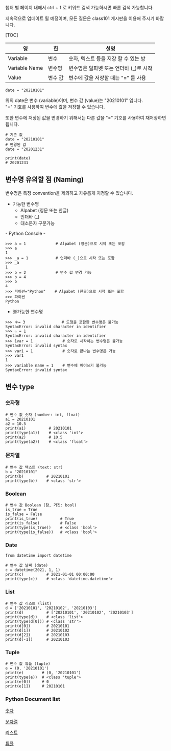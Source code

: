 챕터 별 페이지 내에서 ctrl + f 로 키워드 검색 가능하시면 빠른 검색 가능합니다. 

지속적으로 업데이트 될 예정이며, 모든 질문은 class101 게시판을 이용해 주시기 바랍니다. 

[TOC]


| 영  | 한 | 설명 |
| -------- | -------- | -------- |
| Variable     | 변수     | 숫자, 텍스트 등을 저장 할 수 있는 방     |
| Variable Name     | 변수명     | 변수명은 알파벳 또는 언더바 (_)로 시작     |
| Value     | 변수 값     | 변수에 값을 저장할 때는 "=" 를 사용     |


```{.python}
date = "20210101"
```

위의 date은 변수 (variable)이며, 변수 값 (value)는 "20210101" 입니다.  
"=" 기호를 사용하여 변수에 값을 저장할 수 있습니다.
  
또한 변수에 저장된 값을 변경하기 위해서는 다른 값을 "=" 기호를 사용하여 재저장하면 됩니다. 

```{.python}
# 기존 값
date = "20210101"
# 변경된 값
date = "20201231"

print(date)
# 20201231
```

## 변수명 유의할 점 (Naming)

변수명은 특정 convention을 제외하고 자유롭게 지정할 수 있습니다.

- 가능한 변수명
    - Alpabet (영문 또는 한글)
    - 언더바 (_)
    - 대소문자 구분가능  
    
\- Python Console -
```{.python}
>>> a = 1             # Alpabet (영문)으로 시작 또는 포함
>>> a
1
>>> _a = 1            # 언더바 (_)으로 시작 또는 포함
>>> _a
1
>>> b = 2             # 변수 값 변경 가능
>>> b = 4
>>> b
4
>>> 파이썬="Python"    # Alpabet (한글)으로 시작 또는 포함
>>> 파이썬
Python
```
- 불가능한 변수명

```{.python}
>>> ＊= 3                # 도형을 포함한 변수명은 불가능 
SyntaxError: invalid character in identifier
>>> ☆ = 1
SyntaxError: invalid character in identifier
>>> 1var = 1             # 숫자로 시작하는 변수명은 불가능
SyntaxError: invalid syntax
>>> var1 = 1             # 숫자로 끝나는 변수명은 가능
>>> var1
1
>>> variable name = 1    # 변수에 띄어쓰기 불가능
SyntaxError: invalid syntax
```

## 변수 type

### 숫자형
```{.python}
# 변수 값 숫자 (number: int, float)
a1 = 20210101
a2 = 10.5
print(a1)          # 20210101
print(type(a1))    # <class 'int'>
print(a2)          # 10.5
print(type(a2))    # <class 'float'>
```

### 문자열
```{.python}
# 변수 값 텍스트 (text: str)
b = "20210101"
print(b)          # 20210101
print(type(b))    # <class 'str'>
```

### Boolean
```{.python}
# 변수 값 Boolean (참, 거짓: bool)
is_true = True
is_false = False
print(is_true)          # True
print(is_false)         # False
print(type(is_true))    # <class 'bool'>
print(type(is_false))   # <class 'bool'>
```

### Date
```{.python}
from datetime import datetime

# 변수 값 날짜 (date)
c = datetime(2021, 1, 1)
print(c)          # 2021-01-01 00:00:00
print(type(c))    # <class 'datetime.datetime'>
```

### List
```{.python}
# 변수 값 리스트 (list)
d = ['20210101', '20210102', '20210103']
print(d)          # ['20210101', '20210102', '20210103']
print(type(d))    # <class 'list'>
print(type(d[0])) # <class 'str'>
print(d[0])       # 20210101
print(d[1])       # 20210102
print(d[2])       # 20210103
print(d[-1])      # 20210103
```


### Tuple
```{.python}
# 변수 값 튜플 (tuple)
e = (0, '20210101')
print(e)        # (0, '20210101')
print(type(e))  # <class 'tuple'>
print(e[0])     # 0
print(e[1])     # 20210101

```

### Python Document list
[숫자](https://docs.python.org/ko/3/tutorial/introduction.html#numbers)

[문자열](https://docs.python.org/ko/3/tutorial/introduction.html#strings)

[리스트](https://docs.python.org/ko/3/tutorial/introduction.html#lists)

[튜플](https://docs.python.org/ko/3/tutorial/datastructures.html#tuples-and-sequences)